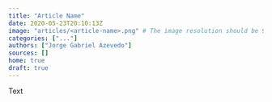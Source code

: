 ```yaml
---
title: "Article Name"
date: 2020-05-23T20:10:13Z
image: "articles/<article-name>.png" # The image resolution should be 900x500 or a proportional resolution
categories: ["..."]
authors: ["Jorge Gabriel Azevedo"]
sources: []
home: true
draft: true
---
```

Text